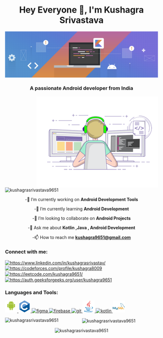 <h1 align="center">Hey Everyone 👋, I'm Kushagra Srivastava</h1>
<div align="center"> <img src="https://raw.githubusercontent.com/kushagraSrivastava9651/kushagraSrivastava9651/main/banner.png"</div>
<h3 align="center">A passionate Android developer from India</h3>
<img align="right" alt="Coding" width="400" src="https://raw.githubusercontent.com/devSouvik/devSouvik/master/gif3.gif">

<p align="left"> <img src="https://komarev.com/ghpvc/?username=kushagrasrivastava9651&label=Profile%20views&color=0e75b6&style=flat" alt="kushagrasrivastava9651" /> </p>

-🔭 I’m currently working on **Android Development Tools**

-🌱 I’m currently learning **Android Development**

-👯 I’m looking to collaborate on **Android Projects**

-💬 Ask me about **Kotlin ,Java , Android Development**

-📫 How to reach me **kushagra9651@gmail.com**

<h3 align="left">Connect with me:</h3>
<p align="left">
<a href="https://linkedin.com/in/https://www.linkedin.com/in/kushagrasrivastav/" target="blank"><img align="center" src="https://raw.githubusercontent.com/rahuldkjain/github-profile-readme-generator/master/src/images/icons/Social/linked-in-alt.svg" alt="https://www.linkedin.com/in/kushagrasrivastav/" height="30" width="40" /></a>
<a href="https://codeforces.com/profile/https://codeforces.com/profile/kushagra8009" target="blank"><img align="center" src="https://raw.githubusercontent.com/rahuldkjain/github-profile-readme-generator/master/src/images/icons/Social/codeforces.svg" alt="https://codeforces.com/profile/kushagra8009" height="30" width="40" /></a>
<a href="https://www.leetcode.com/https://leetcode.com/kushagra9651/" target="blank"><img align="center" src="https://raw.githubusercontent.com/rahuldkjain/github-profile-readme-generator/master/src/images/icons/Social/leet-code.svg" alt="https://leetcode.com/kushagra9651/" height="30" width="40" /></a>
<a href="https://auth.geeksforgeeks.org/user/https://auth.geeksforgeeks.org/user/kushagra9651" target="blank"><img align="center" src="https://raw.githubusercontent.com/rahuldkjain/github-profile-readme-generator/master/src/images/icons/Social/geeks-for-geeks.svg" alt="https://auth.geeksforgeeks.org/user/kushagra9651" height="30" width="40" /></a>
</p>

<h3 align="left">Languages and Tools:</h3>
<p align="left"> <a href="https://developer.android.com" target="_blank" rel="noreferrer"> <img src="https://raw.githubusercontent.com/devicons/devicon/master/icons/android/android-original-wordmark.svg" alt="android" width="40" height="40"/> </a> <a href="https://www.cprogramming.com/" target="_blank" rel="noreferrer"> <img src="https://raw.githubusercontent.com/devicons/devicon/master/icons/c/c-original.svg" alt="c" width="40" height="40"/> </a> <a href="https://www.figma.com/" target="_blank" rel="noreferrer"> <img src="https://www.vectorlogo.zone/logos/figma/figma-icon.svg" alt="figma" width="40" height="40"/> </a> <a href="https://firebase.google.com/" target="_blank" rel="noreferrer"> <img src="https://www.vectorlogo.zone/logos/firebase/firebase-icon.svg" alt="firebase" width="40" height="40"/> </a> <a href="https://git-scm.com/" target="_blank" rel="noreferrer"> <img src="https://www.vectorlogo.zone/logos/git-scm/git-scm-icon.svg" alt="git" width="40" height="40"/> </a> <a href="https://www.java.com" target="_blank" rel="noreferrer"> <img src="https://raw.githubusercontent.com/devicons/devicon/master/icons/java/java-original.svg" alt="java" width="40" height="40"/> </a> <a href="https://kotlinlang.org" target="_blank" rel="noreferrer"> <img src="https://www.vectorlogo.zone/logos/kotlinlang/kotlinlang-icon.svg" alt="kotlin" width="40" height="40"/> </a> <a href="https://www.mysql.com/" target="_blank" rel="noreferrer"> <img src="https://raw.githubusercontent.com/devicons/devicon/master/icons/mysql/mysql-original-wordmark.svg" alt="mysql" width="40" height="40"/> </a> </p>

<p><img align="left" src="https://github-readme-stats.vercel.app/api/top-langs?username=kushagrasrivastava9651&show_icons=true&locale=en&layout=compact" alt="kushagrasrivastava9651" /></p>

<p>&nbsp;<img align="center" src="https://github-readme-stats.vercel.app/api?username=kushagrasrivastava9651&show_icons=true&locale=en" alt="kushagrasrivastava9651" /></p>

<p><img align="center" src="https://github-readme-streak-stats.herokuapp.com/?user=kushagrasrivastava9651&" alt="kushagrasrivastava9651" /></p>

 
